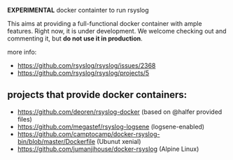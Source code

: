 **EXPERIMENTAL** docker containter to run rsyslog

This aims at providing a full-functional docker container with ample features.
Right now, it is under development. We welcome checking out and commenting it,
but **do not use it in production**.

more info:
- https://github.com/rsyslog/rsyslog/issues/2368
- https://github.com/rsyslog/rsyslog/projects/5

## projects that provide docker containers:

- https://github.com/deoren/rsyslog-docker (based on @halfer provided files)
- https://github.com/megastef/rsyslog-logsene (logsene-enabled)
- https://github.com/camptocamp/docker-rsyslog-bin/blob/master/Dockerfile (Ubunut xenial)
- https://github.com/jumanjihouse/docker-rsyslog (Alpine Linux)
